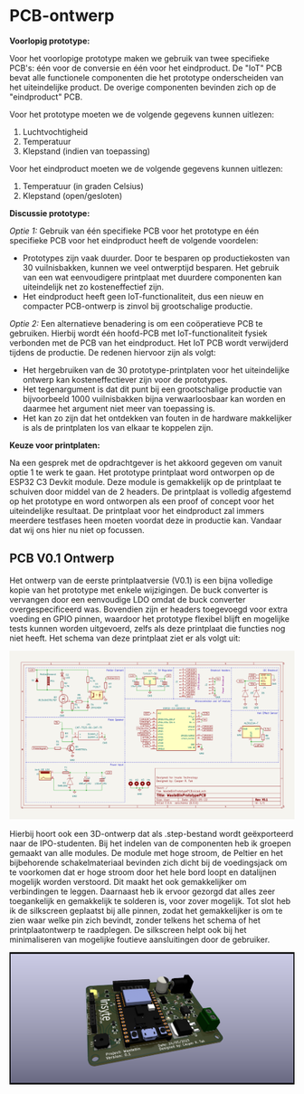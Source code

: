 # PCB-ontwerp

**Voorlopig prototype:**

Voor het voorlopige prototype maken we gebruik van twee specifieke PCB's: één voor de conversie en één voor het eindproduct. De "IoT" PCB bevat alle functionele componenten die het prototype onderscheiden van het uiteindelijke product. De overige componenten bevinden zich op de "eindproduct" PCB.

Voor het prototype moeten we de volgende gegevens kunnen uitlezen:

1. Luchtvochtigheid
2. Temperatuur
3. Klepstand (indien van toepassing)

Voor het eindproduct moeten we de volgende gegevens kunnen uitlezen:

1. Temperatuur (in graden Celsius)
2. Klepstand (open/gesloten)

**Discussie prototype:**

*Optie 1:*
Gebruik van één specifieke PCB voor het prototype en één specifieke PCB voor het eindproduct heeft de volgende voordelen:

- Prototypes zijn vaak duurder. Door te besparen op productiekosten van 30 vuilnisbakken, kunnen we veel ontwerptijd besparen. Het gebruik van een wat eenvoudigere printplaat met duurdere componenten kan uiteindelijk net zo kosteneffectief zijn.
- Het eindproduct heeft geen IoT-functionaliteit, dus een nieuw en compacter PCB-ontwerp is zinvol bij grootschalige productie.

*Optie 2:*
Een alternatieve benadering is om een coöperatieve PCB te gebruiken. Hierbij wordt één hoofd-PCB met IoT-functionaliteit fysiek verbonden met de PCB van het eindproduct. Het IoT PCB wordt verwijderd tijdens de productie. De redenen hiervoor zijn als volgt:

- Het hergebruiken van de 30 prototype-printplaten voor het uiteindelijke ontwerp kan kosteneffectiever zijn voor de prototypes.
- Het tegenargument is dat dit punt bij een grootschalige productie van bijvoorbeeld 1000 vuilnisbakken bijna verwaarloosbaar kan worden en daarmee het argument niet meer van toepassing is.
- Het kan zo zijn dat het ontdekken van fouten in de hardware makkelijker is als de printplaten los van elkaar te koppelen zijn.

**Keuze voor printplaten:**

Na een gesprek met de opdrachtgever is het akkoord gegeven om vanuit optie 1 te werk te gaan. Het prototype printplaat word ontworpen op de ESP32 C3 Devkit module. Deze module is gemakkelijk op de printplaat te schuiven door middel van de 2 headers. De printplaat is volledig afgestemd op het prototype en word ontworpen als een proof of concept voor het uiteindelijke resultaat. De printplaat voor het eindproduct zal immers meerdere testfases heen moeten voordat deze in productie kan. Vandaar dat wij ons hier nu niet op focussen.

## PCB V0.1 Ontwerp

Het ontwerp van de eerste printplaatversie (V0.1) is een bijna volledige kopie van het prototype met enkele wijzigingen. De buck converter is vervangen door een eenvoudige LDO omdat de buck converter overgespecificeerd was. Bovendien zijn er headers toegevoegd voor extra voeding en GPIO pinnen, waardoor het prototype flexibel blijft en mogelijke tests kunnen worden uitgevoerd, zelfs als deze printplaat die functies nog niet heeft. Het schema van deze printplaat ziet er als volgt uit:

![schematicv0.1](schematicv0.1.png)

Hierbij hoort ook een 3D-ontwerp dat als .step-bestand wordt geëxporteerd naar de IPO-studenten. Bij het indelen van de componenten heb ik groepen gemaakt van alle modules. De module met hoge stroom, de Peltier en het bijbehorende schakelmateriaal bevinden zich dicht bij de voedingsjack om te voorkomen dat er hoge stroom door het hele bord loopt en datalijnen mogelijk worden verstoord. Dit maakt het ook gemakkelijker om verbindingen te leggen. Daarnaast heb ik ervoor gezorgd dat alles zeer toegankelijk en gemakkelijk te solderen is, voor zover mogelijk. Tot slot heb ik de silkscreen geplaatst bij alle pinnen, zodat het gemakkelijker is om te zien waar welke pin zich bevindt, zonder telkens het schema of het printplaatontwerp te raadplegen. De silkscreen helpt ook bij het minimaliseren van mogelijke foutieve aansluitingen door de gebruiker.

![3ddesignv0.1](3ddesignv0.1.png)
